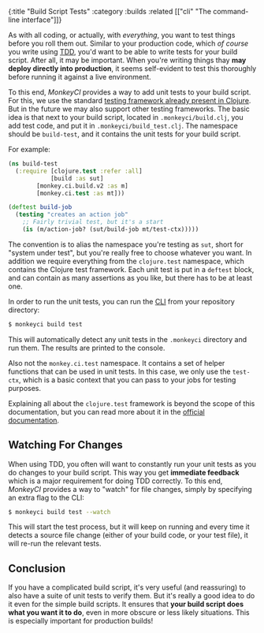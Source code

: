 {:title "Build Script Tests"
 :category :builds
 :related [["cli" "The command-line interface"]]}

As with all coding, or actually, with *everything*, you want to test things
before you roll them out.  Similar to your production code, which *of course*
you write using [TDD](https://en.wikipedia.org/wiki/Test-driven_development),
you'd want to be able to write tests for your build script.  After all, it may
be important.  When you're writing things thay **may deploy directly into production**,
it seems self-evident to test this thoroughly before running it against a live
environment.

To this end, *MonkeyCI* provides a way to add unit tests to your build script.
For this, we use the standard [testing framework already present in
Clojure](https://clojure.github.io/clojure/clojure.test-api.html).  But
in the future we may also support other testing frameworks.  The basic idea
is that next to your build script, located in `.monkeyci/build.clj`, you add
test code, and put it in `.monkeyci/build_test.clj`.  The namespace should be
`build-test`, and it contains the unit tests for your build script.

For example:
```clojure
(ns build-test
  (:require [clojure.test :refer :all]
            [build :as sut]
	    [monkey.ci.build.v2 :as m]
	    [monkey.ci.test :as mt]))

(deftest build-job
  (testing "creates an action job"
    ;; Fairly trivial test, but it's a start
    (is (m/action-job? (sut/build-job mt/test-ctx)))))
```

The convention is to alias the namespace you're testing as `sut`, short for "system
under test", but you're really free to choose whatever you want.  In addition we
require everything from the `clojure.test` namespace, which contains the Clojure
test framework.  Each unit test is put in a `deftest` block, and can contain as
many assertions as you like, but there has to be at least one.

In order to run the unit tests, you can run the [CLI](cli/) from your repository
directory:
```bash
$ monkeyci build test
```

This will automatically detect any unit tests in the `.monkeyci` directory and
run them.  The results are printed to the console.

Also not the `monkey.ci.test` namespace.  It contains a set of helper functions that
can be used in unit tests.  In this case, we only use the `test-ctx`, which is a
basic context that you can pass to your jobs for testing purposes.

Explaining all about the `clojure.test` framework is beyond the scope of this
documentation, but you can read more about it in the [official
documentation](https://clojure.github.io/clojure/clojure.test-api.html).

## Watching For Changes

When using TDD, you often will want to constantly run your unit tests as you do
changes to your build script.  This way you get **immediate feedback** which is a major
requirement for doing TDD correctly.  To this end, *MonkeyCI* provides a way to
"watch" for file changes, simply by specifying an extra flag to the CLI:

```bash
$ monkeyci build test --watch
```

This will start the test process, but it will keep on running and every time it
detects a source file change (either of your build code, or your test file), it will
re-run the relevant tests.

## Conclusion

If you have a complicated build script, it's very useful (and reassuring) to also
have a suite of unit tests to verify them.  But it's really a good idea to do it
even for the simple build scripts.  It ensures that **your build script does what you
want it to do**, even in more obscure or less likely situations.  This is especially
important for production builds!